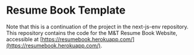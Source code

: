 
# Resume Book Template
Note that this is a continuation of the project in the next-js-env repository. This repository contains the code for the M&T Resume Book Website, accessible at [https://resumebook.herokuapp.com/](https://resumebook.herokuapp.com/). 


